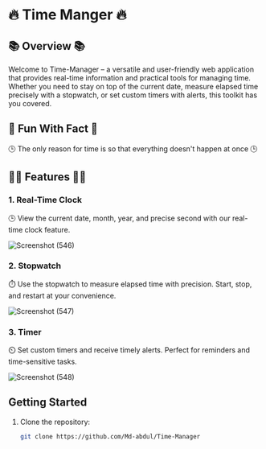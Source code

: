 # 🔥 Time Manger 🔥

## 📚 Overview 📚

Welcome to Time-Manager – a versatile and user-friendly web application that provides real-time information and practical tools for managing time. Whether you need to stay on top of the current date, measure elapsed time precisely with a stopwatch, or set custom timers with alerts, this toolkit has you covered.

## 🌈 Fun With Fact 🌈

🕒 The only reason for time is so that everything doesn't happen at once 🕒

## 🚀🚀 Features 🚀🚀

### 1. Real-Time Clock

🕒 View the current date, month, year, and precise second with our real-time clock feature.

  ![Screenshot (546)](https://github.com/Md-abdul/Time-Manager/assets/112768514/f105c95f-01ec-460a-b581-df64a5201932)

### 2. Stopwatch

⏱️ Use the stopwatch to measure elapsed time with precision. Start, stop, and restart at your convenience.

  ![Screenshot (547)](https://github.com/Md-abdul/Time-Manager/assets/112768514/648fb5ed-11a3-49fe-bd6d-219229073927)

### 3. Timer

⏲️ Set custom timers and receive timely alerts. Perfect for reminders and time-sensitive tasks.

  ![Screenshot (548)](https://github.com/Md-abdul/Time-Manager/assets/112768514/6bea5067-d990-4f39-84b2-e1417836bd5a)

## Getting Started

1. Clone the repository:
   ```bash
   git clone https://github.com/Md-abdul/Time-Manager
